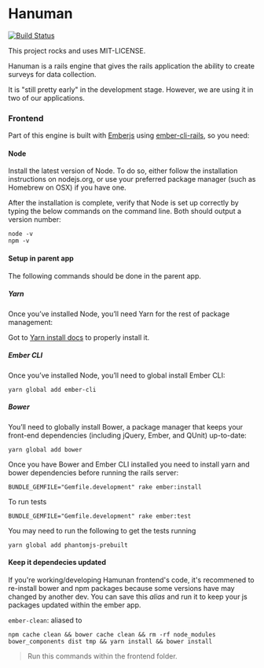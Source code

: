 Hanuman
========

[![Build Status](https://travis-ci.org/kristenhazard/hanuman.svg?branch=master)](https://travis-ci.org/kristenhazard/hanuman)

This project rocks and uses MIT-LICENSE.

Hanuman is a rails engine that gives the rails application the ability to create surveys for data collection.

It is "still pretty early" in the development stage. However, we are using it in two of our applications.


### Frontend

Part of this engine is built with [Emberjs](http://emberjs.com/) using [ember-cli-rails](https://github.com/thoughtbot/ember-cli-rails), so you need:

#### Node

Install the latest version of Node. To do so, either follow the installation instructions on nodejs.org, or use your preferred package manager (such as Homebrew on OSX) if you have one.

After the installation is complete, verify that Node is set up correctly by typing the below commands on the command line. Both should output a version number:

````
node -v
npm -v
````

#### Setup in parent app

The following commands should be done in the parent app.

##### Yarn

Once you’ve installed Node, you’ll need Yarn for the rest of package management:

Got to [Yarn install docs](https://yarnpkg.com/lang/en/docs/install/) to properly install it.

##### Ember CLI

Once you’ve installed Node, you’ll need to global install Ember CLI:

````
yarn global add ember-cli
````

##### Bower

You’ll need to globally install Bower, a package manager that keeps your front-end dependencies (including jQuery, Ember, and QUnit) up-to-date:

````
yarn global add bower
````

Once you have Bower and Ember CLI installed you need to install yarn and bower dependencies before running the rails server:

```
BUNDLE_GEMFILE="Gemfile.development" rake ember:install
```

To run tests

```
BUNDLE_GEMFILE="Gemfile.development" rake ember:test
```

You may need to run the following to get the tests running

```
yarn global add phantomjs-prebuilt
```

#### Keep it dependecies updated

If you're working/developing Hamunan frontend's code, it's recommened to re-install bower and npm packages because some versions have may changed by another dev. You can save this *alias* and run it to keep your js packages updated within the ember app.

`ember-clean`: aliased to

`npm cache clean && bower cache clean && rm -rf node_modules bower_components dist tmp && yarn install && bower install`

> Run this commands within the frontend folder.
